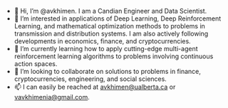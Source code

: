 - 👋 Hi, I’m @avkhimen. I am a Candian Engineer and Data Scientist.
- 👀 I’m interested in applications of Deep Learning, Deep Reinforcement Learning, and mathematical optimization methods to problems in transmission and distribution systems. I am also actively following developments in economics, finance, and cryptocurrencies.
- 🌱 I’m currently learning how to apply cutting-edge multi-agent reinforcement learning algorithms to problems involving continuous action spaces.
- 💞️ I’m looking to collaborate on solutions to problems in finance, cryptocurrencies, engineering, and social sciences.
- 📫 I can easily be reached at avkhimen@ualberta.ca or vavkhimenia@gmail.com.

<!---
avkhimen/avkhimen is a ✨ special ✨ repository because its `README.md` (this file) appears on your GitHub profile.
You can click the Preview link to take a look at your changes.
--->
